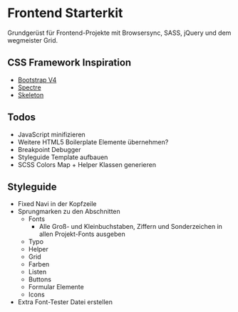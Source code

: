 # Frontend Starterkit

Grundgerüst für Frontend-Projekte mit Browsersync, SASS, jQuery und dem wegmeister Grid.


## CSS Framework Inspiration
* [Bootstrap V4](https://v4-alpha.getbootstrap.com/)
* [Spectre](http://picturepan2.github.io/spectre/)
* [Skeleton](http://getskeleton.com/)


## Todos

* JavaScript minifizieren
* Weitere HTML5 Boilerplate Elemente übernehmen?
* Breakpoint Debugger
* Styleguide Template aufbauen
* SCSS Colors Map + Helper Klassen generieren


## Styleguide

* Fixed Navi in der Kopfzeile
* Sprungmarken zu den Abschnitten
  * Fonts
    * Alle Groß- und Kleinbuchstaben, Ziffern und Sonderzeichen in allen Projekt-Fonts ausgeben
  * Typo
  * Helper
  * Grid
  * Farben
  * Listen
  * Buttons
  * Formular Elemente
  * Icons
* Extra Font-Tester Datei erstellen
